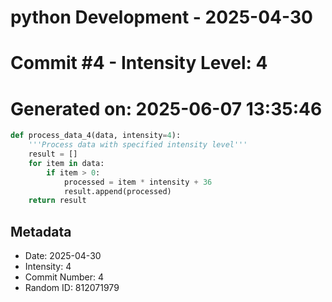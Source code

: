 ﻿# python Development - 2025-04-30
# Commit #4 - Intensity Level: 4
# Generated on: 2025-06-07 13:35:46
```python
def process_data_4(data, intensity=4):
    '''Process data with specified intensity level'''
    result = []
    for item in data:
        if item > 0:
            processed = item * intensity + 36
            result.append(processed)
    return result
```
## Metadata
- Date: 2025-04-30
- Intensity: 4
- Commit Number: 4
- Random ID: 812071979
